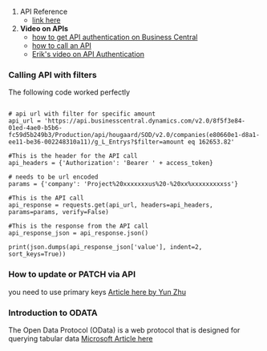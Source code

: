 1. API Reference
    - [link here](https://learn.microsoft.com/en-us/dynamics365/business-central/dev-itpro/api-reference/v2.0/)
2. **Video on APIs**
    - [how to get API authentication on Business Central](https://youtu.be/zxDa222uXeQ?feature=shared)
    - [how to call an API](https://youtu.be/r7MBwAnt4z0?feature=shared)
    - [Erik's video on API Authentication](https://www.youtube.com/watch?v=B1rxyqR2ZCY)

### Calling API with filters    
The following code worked perfectly
```

# api url with filter for specific amount
api_url = 'https://api.businesscentral.dynamics.com/v2.0/8f5f3e84-01ed-4ae0-b5b6-fc59d5b249b3/Production/api/hougaard/SOD/v2.0/companies(e80660e1-d8a1-ee11-be36-002248310a11)/g_L_Entrys?$filter=amount eq 162653.82'

#This is the header for the API call
api_headers = {'Authorization': 'Bearer ' + access_token}

# needs to be url encoded
params = {'company': 'Project%20xxxxxxxus%20-%20xx%xxxxxxxxxss'} 

#This is the API call
api_response = requests.get(api_url, headers=api_headers, params=params, verify=False)

#This is the response from the API call
api_response_json = api_response.json()

print(json.dumps(api_response_json['value'], indent=2, sort_keys=True))
```

### How to update or PATCH via API
you need to use primary keys [Article here by Yun Zhu](https://yzhums.com/38278/)

### Introduction to ODATA
The Open Data Protocol (OData) is a web protocol that is designed for querying tabular data [Microsoft Article here](https://learn.microsoft.com/en-us/dynamics365/business-central/dev-itpro/webservices/odata-web-services)
